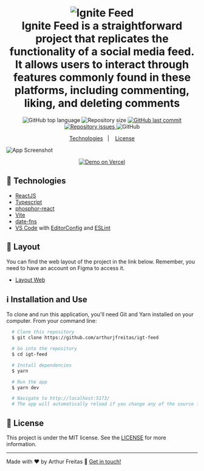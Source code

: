<h1 align="center">
    <img alt="Ignite Feed" src="https://res.cloudinary.com/detdryurd/image/upload/c_pad,b_auto:predominant,fl_preserve_transparency/v1685064255/Group_15_wutqbo.jpg" />
    <br>
    Ignite Feed is a straightforward project that replicates the functionality of a social media feed. It allows users to interact through features commonly found in these platforms, including commenting, liking, and deleting comments
</h1>

<p align="center">
  <img alt="GitHub top language" src="https://img.shields.io/github/languages/top/arthurjfreitas/igt-feed.svg">

  <img alt="Repository size" src="https://img.shields.io/github/repo-size/arthurjfreitas/igt-feed.svg">
  <a href="https://github.com/arthurjfreitas/igt-feed/commits/master">
    <img alt="GitHub last commit" src="https://img.shields.io/github/last-commit/arthurjfreitas/igt-feed.svg">
  </a>

  <a href="https://github.com/arthurjfreitas/igt-feed/issues">
    <img alt="Repository issues" src="https://img.shields.io/github/issues/arthurjfreitas/igt-feed.svg">
  </a>

  <img alt="GitHub" src="https://img.shields.io/github/license/arthurjfreitas/igt-feed.svg">
</p>

<p align="center">
  <a href="#rocket-technologies">Technologies</a>&nbsp;&nbsp;&nbsp;|&nbsp;&nbsp;&nbsp;
  <a href="#memo-license">License</a>
</p>

![App Screenshot](https://res.cloudinary.com/detdryurd/image/upload/c_pad,b_auto:predominant,fl_preserve_transparency/v1685064218/Screenshot_from_2023-05-25_22-23-10_bluqwf.jpg?_s=public-apps)

<p align="center">
  <p align="center">
  <a href="https://igt-feed.vercel.app/" target="_blank">
    <img alt="Demo on Vercel" src="https://res.cloudinary.com/detdryurd/image/upload/c_pad,b_auto:predominant,fl_preserve_transparency/v1685065118/demo_on_vercel_tlyl4z.jpg">
  </a>
</p>
</p>

## :rocket: Technologies

- [ReactJS](https://reactjs.org/)
- [Typescript][ts]
- [phosphor-react]
- [Vite]
- [date-fns](https://date-fns.org/)
- [VS Code][vscode] with [EditorConfig][vceditconfig] and [ESLint][vceslint]

## 🎨 Layout

You can find the web layout of the project in the link below. Remember, you need to have an account on Figma to access it.

- [Layout Web](https://www.figma.com/community/file/1113573231685349036/Ignite-Feed)

## :information_source: Installation and Use

To clone and run this application, you'll need Git and Yarn installed on your computer. From your command line:

```bash
  # Clone this repository
  $ git clone https://github.com/arthurjfreitas/igt-feed

  # Go into the repository
  $ cd igt-feed

  # Install dependencies
  $ yarn

  # Run the app
  $ yarn dev

  # Navigate to http://localhost:5173/
  # The app will automatically reload if you change any of the source files.
```

## :memo: License

This project is under the MIT license. See the [LICENSE](https://github.com/arthurjfreitas/igt-feed/blob/master/LICENSE) for more information.

---

Made with ♥ by Arthur Freitas :wave: [Get in touch!](https://www.linkedin.com/in/arthur-junio32/)

[ts]: https://www.typescriptlang.org
[vscode]: https://code.visualstudio.com/
[yarn]: https://yarnpkg.com/
[vite]: https://vitejs.dev/
[phosphor-react]: https://phosphoricons.com/
[vceditconfig]: https://marketplace.visualstudio.com/items?itemName=EditorConfig.EditorConfig
[vceslint]: https://marketplace.visualstudio.com/items?itemName=dbaeumer.vscode-eslint
